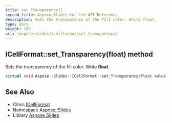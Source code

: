 ```yaml
---
title: set_Transparency()
second_title: Aspose.Slides for C++ API Reference
description: Sets the transparency of the fill color. Write float.
type: docs
weight: 105
url: /aspose.slides/icellformat/set_transparency/
---
```

## ICellFormat::set_Transparency(float) method


Sets the transparency of the fill color. Write **float**.

```cpp
virtual void Aspose::Slides::ICellFormat::set_Transparency(float value)=0
```

## See Also

* Class [ICellFormat](../)
* Namespace [Aspose::Slides](../../)
* Library [Aspose.Slides](../../../)
